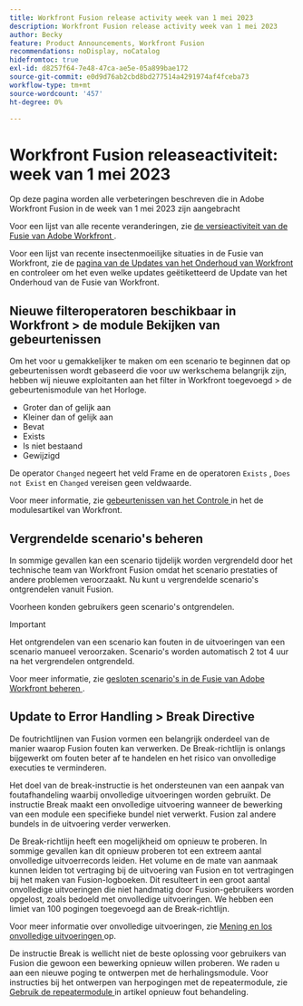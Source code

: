 ```yaml
---
title: Workfront Fusion release activity week van 1 mei 2023
description: Workfront Fusion release activity week van 1 mei 2023
author: Becky
feature: Product Announcements, Workfront Fusion
recommendations: noDisplay, noCatalog
hidefromtoc: true
exl-id: d8257f64-7e48-47ca-ae5e-05a899bae172
source-git-commit: e0d9d76ab2cbd8bd277514a4291974af4fceba73
workflow-type: tm+mt
source-wordcount: '457'
ht-degree: 0%

---
```


# Workfront Fusion releaseactiviteit: week van 1 mei 2023

Op deze pagina worden alle verbeteringen beschreven die in Adobe Workfront Fusion in de week van 1 mei 2023 zijn aangebracht

Voor een lijst van alle recente veranderingen, zie [ de versieactiviteit van de Fusie van Adobe Workfront ](/help/workfront-fusion/fusion-product-releases/fusion-release-activity.md).

Voor een lijst van recente insectenmoeilijke situaties in de Fusie van Workfront, zie de [ pagina van de Updates van het Onderhoud van Workfront ](https://experienceleague.adobe.com/docs/workfront-known-issues/releases/current-updates.html) en controleer om het even welke updates geëtiketteerd de Update van het Onderhoud van de Fusie van Workfront.

## Nieuwe filteroperatoren beschikbaar in Workfront > de module Bekijken van gebeurtenissen

Om het voor u gemakkelijker te maken om een scenario te beginnen dat op gebeurtenissen wordt gebaseerd die voor uw werkschema belangrijk zijn, hebben wij nieuwe exploitanten aan het filter in Workfront toegevoegd > de gebeurtenismodule van het Horloge.

* Groter dan of gelijk aan
* Kleiner dan of gelijk aan
* Bevat
* Exists
* Is niet bestaand
* Gewijzigd

De operator `Changed` negeert het veld Frame en de operatoren `Exists` , `Does not Exist` en `Changed` vereisen geen veldwaarde.

Voor meer informatie, zie [ gebeurtenissen van het Controle ](/help/workfront-fusion/references/apps-and-modules/adobe-connectors/workfront-modules.md#triggers) in het de modulesartikel van Workfront.

## Vergrendelde scenario&#39;s beheren

In sommige gevallen kan een scenario tijdelijk worden vergrendeld door het technische team van Workfront Fusion omdat het scenario prestaties of andere problemen veroorzaakt. Nu kunt u vergrendelde scenario&#39;s ontgrendelen vanuit Fusion.

Voorheen konden gebruikers geen scenario&#39;s ontgrendelen.

>[!IMPORTANT]
>
>Het ontgrendelen van een scenario kan fouten in de uitvoeringen van een scenario manueel veroorzaken. Scenario&#39;s worden automatisch 2 tot 4 uur na het vergrendelen ontgrendeld.

Voor meer informatie, zie [ gesloten scenario&#39;s in de Fusie van Adobe Workfront beheren ](/help/workfront-fusion/manage-scenarios/view-manage-locked-scenario.md).

## Update to Error Handling > Break Directive

De foutrichtlijnen van Fusion vormen een belangrijk onderdeel van de manier waarop Fusion fouten kan verwerken. De Break-richtlijn is onlangs bijgewerkt om fouten beter af te handelen en het risico van onvolledige executies te verminderen.

Het doel van de break-instructie is het ondersteunen van een aanpak van foutafhandeling waarbij onvolledige uitvoeringen worden gebruikt. De instructie Break maakt een onvolledige uitvoering wanneer de bewerking van een module een specifieke bundel niet verwerkt. Fusion zal andere bundels in de uitvoering verder verwerken.

De Break-richtlijn heeft een mogelijkheid om opnieuw te proberen. In sommige gevallen kan dit opnieuw proberen tot een extreem aantal onvolledige uitvoerrecords leiden. Het volume en de mate van aanmaak kunnen leiden tot vertraging bij de uitvoering van Fusion en tot vertragingen bij het maken van Fusion-logboeken. Dit resulteert in een groot aantal onvolledige uitvoeringen die niet handmatig door Fusion-gebruikers worden opgelost, zoals bedoeld met onvolledige uitvoeringen. We hebben een limiet van 100 pogingen toegevoegd aan de Break-richtlijn.

Voor meer informatie over onvolledige uitvoeringen, zie [ Mening en los onvolledige uitvoeringen ](/help/workfront-fusion/manage-scenarios/view-and-resolve-incomplete-executions.md) op.

De instructie Break is wellicht niet de beste oplossing voor gebruikers van Fusion die gewoon een bewerking opnieuw willen proberen. We raden u aan een nieuwe poging te ontwerpen met de herhalingsmodule. Voor instructies bij het ontwerpen van herpogingen met de repeatermodule, zie [ Gebruik de repeatermodule ](/help/workfront-fusion/create-scenarios/config-error-handling/retry.md#use-the-repeater-module) in artikel opnieuw fout behandeling.
